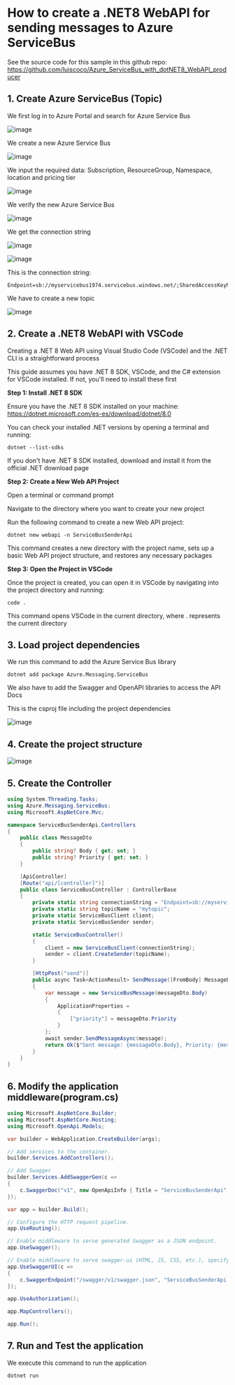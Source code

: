 # How to create a .NET8 WebAPI for sending messages to Azure ServiceBus

See the source code for this sample in this github repo: https://github.com/luiscoco/Azure_ServiceBus_with_dotNET8_WebAPI_producer

## 1. Create Azure ServiceBus (Topic)

We first log in to Azure Portal and search for Azure Service Bus 

![image](https://github.com/luiscoco/Azure_ServiceBus_with_dotNET8_WebAPI_consumer/assets/32194879/c1083a36-37ed-41cd-b338-05b79338d256)

We create a new Azure Service Bus 

![image](https://github.com/luiscoco/Azure_ServiceBus_with_dotNET8_WebAPI_consumer/assets/32194879/c55dfe80-c170-4a11-abd5-64fba5d3d038)

We input the required data: Subscription, ResourceGroup, Namespace, location and pricing tier

![image](https://github.com/luiscoco/Azure_ServiceBus_with_dotNET8_WebAPI_consumer/assets/32194879/ceb2546c-a073-41c7-8ec5-0f29e59766fb)

We verify the new Azure Service Bus

![image](https://github.com/luiscoco/Azure_ServiceBus_with_dotNET8_WebAPI_consumer/assets/32194879/d5d306e4-cea0-4898-a9e5-9b0ebb6d9eca)

We get the connection string

![image](https://github.com/luiscoco/Azure_ServiceBus_with_dotNET8_WebAPI_consumer/assets/32194879/d540d906-ce3b-4d5d-b984-563a1895654b)

![image](https://github.com/luiscoco/Azure_ServiceBus_with_dotNET8_WebAPI_consumer/assets/32194879/8c077842-6b05-46e2-a03e-de04f8bd1dcf)

This is the connection string:

```
Endpoint=sb://myservicebus1974.servicebus.windows.net/;SharedAccessKeyName=RootManageSharedAccessKey;SharedAccessKey=c/7ve5kw9QuPqM8YSUWQvNTrjM+y5hkmp+ASbE85qY4=
```

We have to create a new topic

![image](https://github.com/luiscoco/Azure_ServiceBus_with_dotNET8_WebAPI_consumer/assets/32194879/4042c8cc-f5f3-4e0e-9dfc-139722d6297d)

## 2. Create a .NET8 WebAPI with VSCode

Creating a .NET 8 Web API using Visual Studio Code (VSCode) and the .NET CLI is a straightforward process

This guide assumes you have .NET 8 SDK, VSCode, and the C# extension for VSCode installed. If not, you'll need to install these first

**Step 1: Install .NET 8 SDK**

Ensure you have the .NET 8 SDK installed on your machine: https://dotnet.microsoft.com/es-es/download/dotnet/8.0

You can check your installed .NET versions by opening a terminal and running:

```
dotnet --list-sdks
```

If you don't have .NET 8 SDK installed, download and install it from the official .NET download page

**Step 2: Create a New Web API Project**

Open a terminal or command prompt

Navigate to the directory where you want to create your new project

Run the following command to create a new Web API project:

```
dotnet new webapi -n ServiceBusSenderApi
```

This command creates a new directory with the project name, sets up a basic Web API project structure, and restores any necessary packages

**Step 3: Open the Project in VSCode**

Once the project is created, you can open it in VSCode by navigating into the project directory and running:

```
code .
```

This command opens VSCode in the current directory, where . represents the current directory

## 3. Load project dependencies

We run this command to add the Azure Service Bus library

```
dotnet add package Azure.Messaging.ServiceBus
```

We also have to add the Swagger and OpenAPI libraries to access the API Docs

This is the csproj file including the project dependencies

![image](https://github.com/luiscoco/Azure_ServiceBus_with_dotNET8_WebAPI_consumer/assets/32194879/2990d2e5-48bb-4239-b708-5b934664d5a5)

## 4. Create the project structure

![image](https://github.com/luiscoco/Azure_ServiceBus_with_dotNET8_WebAPI_consumer/assets/32194879/d6c0249d-f9a1-4019-aaca-4d07849ae963)

## 5. Create the Controller

```csharp
using System.Threading.Tasks;
using Azure.Messaging.ServiceBus;
using Microsoft.AspNetCore.Mvc;

namespace ServiceBusSenderApi.Controllers
{
    public class MessageDto
    {
        public string? Body { get; set; }
        public string? Priority { get; set; }
    }

    [ApiController]
    [Route("api/[controller]")]
    public class ServiceBusController : ControllerBase
    {
        private static string connectionString = "Endpoint=sb://myservicebus1974.servicebus.windows.net/;SharedAccessKeyName=RootManageSharedAccessKey;SharedAccessKey=c/7ve5kw9QuPqM8YSUWQvNTrjM+y5hkmp+ASbE85qY4=";
        private static string topicName = "mytopic";
        private static ServiceBusClient client;
        private static ServiceBusSender sender;

        static ServiceBusController()
        {
            client = new ServiceBusClient(connectionString);
            sender = client.CreateSender(topicName);
        }

        [HttpPost("send")]
        public async Task<ActionResult> SendMessage([FromBody] MessageDto messageDto)
        {
            var message = new ServiceBusMessage(messageDto.Body)
            {
                ApplicationProperties =
                {
                    ["priority"] = messageDto.Priority
                }
            };
            await sender.SendMessageAsync(message);
            return Ok($"Sent message: {messageDto.Body}, Priority: {messageDto.Priority}");
        }
    }
}
```

## 6. Modify the application middleware(program.cs)

```csharp
using Microsoft.AspNetCore.Builder;
using Microsoft.AspNetCore.Hosting;
using Microsoft.OpenApi.Models;

var builder = WebApplication.CreateBuilder(args);

// Add services to the container.
builder.Services.AddControllers();

// Add Swagger
builder.Services.AddSwaggerGen(c =>
{
    c.SwaggerDoc("v1", new OpenApiInfo { Title = "ServiceBusSenderApi", Version = "v1" });
});

var app = builder.Build();

// Configure the HTTP request pipeline.
app.UseRouting();

// Enable middleware to serve generated Swagger as a JSON endpoint.
app.UseSwagger();

// Enable middleware to serve swagger-ui (HTML, JS, CSS, etc.), specifying the Swagger JSON endpoint.
app.UseSwaggerUI(c =>
{
    c.SwaggerEndpoint("/swagger/v1/swagger.json", "ServiceBusSenderApi v1");
});

app.UseAuthorization();

app.MapControllers();

app.Run();
```

## 7. Run and Test the application

We execute this command to run the application

```
dotnet run
```

